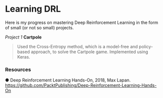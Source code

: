 # Learning DRL

Here is my progress on mastering Deep Reinforcement Learning in the form of small (or not so small) projects.



*Project 1* **Cartpole**

> Used the Cross-Entropy method, which is a model-free and policy-based approach, to solve the Cartpole game. Implemented using Keras.


### Resources

● Deep Reinforcement Learning Hands-On, 2018, Max Lapan. https://github.com/PacktPublishing/Deep-Reinforcement-Learning-Hands-On
